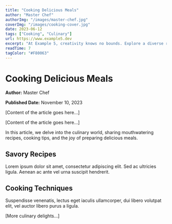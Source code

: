 ```yaml
---
title: "Cooking Delicious Meals"
author: "Master Chef"
authorImg: "/images/master-chef.jpg"
coverImg: "/images/cooking-cover.jpg"
date: 2023-06-12
tags: ["Cooking", "Culinary"]
url: https://www.example5.dev
excerpt: "At Example 5, creativity knows no bounds. Explore a diverse range of projects spanning art, technology, and more. Unleash your creativity and share your ideas."
readTime: 7
tagColor: "#F80063"
---
```


# Cooking Delicious Meals

**Author:** Master Chef

**Published Date:** November 10, 2023

[Content of the article goes here...]

[Content of the article goes here...]

In this article, we delve into the culinary world, sharing mouthwatering recipes, cooking tips, and the joy of preparing delicious meals.

## Savory Recipes

Lorem ipsum dolor sit amet, consectetur adipiscing elit. Sed ac ultricies ligula. Aenean ac ante vel urna suscipit hendrerit.

## Cooking Techniques

Suspendisse venenatis, lectus eget iaculis ullamcorper, dui libero volutpat elit, vel auctor libero purus a ligula.

[More culinary delights...]